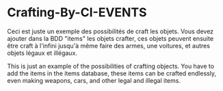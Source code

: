 # Crafting-By-CI-EVENTS


Ceci est juste un exemple des possibilités de craft les objets. Vous devez ajouter dans la BDD "items" les objets crafter, ces objets peuvent ensuite être craft à l'infini jusqu'à même faire des armes, une voitures, et autres objets légaux et illégaux.


This is just an example of the possibilities of crafting objects. You have to add the items in the items database, these items can be crafted endlessly, even making weapons, cars, and other legal and illegal items.
